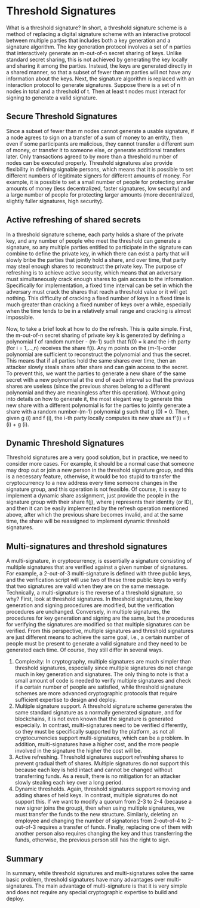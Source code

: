 # Threshold Signatures

What is a threshold signature? In short, a threshold signature scheme is a method of replacing a digital signature scheme with an interactive protocol between multiple parties that includes both a key generation and a signature algorithm. The key generation protocol involves a set of n parties that interactively generate an m-out-of-n secret sharing of keys. Unlike standard secret sharing, this is not achieved by generating the key locally and sharing it among the parties. Instead, the keys are generated directly in a shared manner, so that a subset of fewer than m parties will not have any information about the keys. Next, the signature algorithm is replaced with an interaction protocol to generate signatures. Suppose there is a set of n nodes in total and a threshold of t. Then at least t nodes must interact for signing to generate a valid signature.

## Secure Threshold Signatures

Since a subset of fewer than m nodes cannot generate a usable signature, if a node agrees to sign on a transfer of a sum of money to an entity, then even if some participants are malicious, they cannot transfer a different sum of money, or transfer it to someone else, or generate additional transfers later. Only transactions agreed to by more than a threshold number of nodes can be executed properly. Threshold signatures also provide flexibility in defining signable persons, which means that it is possible to set different numbers of legitimate signers for different amounts of money. For example, it is possible to set a small number of people for protecting smaller amounts of money (less decentralized, faster signatures, low security) and a large number of people for protecting larger amounts (more decentralized, slightly fuller signatures, high security).

## Active refreshing of shared secrets

In a threshold signature scheme, each party holds a share of the private key, and any number of people who meet the threshold can generate a signature, so any multiple parties entitled to participate in the signature can combine to define the private key, in which there can exist a party that will slowly bribe the parties that jointly hold a share, and over time, that party may steal enough shares to reconstruct the private key. The purpose of refreshing is to achieve active security, which means that an adversary must simultaneously crack enough shares to gain access to the information. Specifically for implementation, a fixed time interval can be set in which the adversary must crack the shares that reach a threshold value or it will get nothing. This difficulty of cracking a fixed number of keys in a fixed time is much greater than cracking a fixed number of keys over a while, especially when the time tends to be in a relatively small range and cracking is almost impossible.

Now, to take a brief look at how to do the refresh. This is quite simple. First, the m-out-of-n secret sharing of private key k is generated by defining a polynomial f of random number - (m-1) such that f(0) = k and the i-th party (for i = 1,...,n) receives the share f(i). Any m points on the (m-1)-order polynomial are sufficient to reconstruct the polynomial and thus the secret. This means that if all parties hold the same shares over time, then an attacker slowly steals share after share and can gain access to the secret. To prevent this, we want the parties to generate a new share of the same secret with a new polynomial at the end of each interval so that the previous shares are useless (since the previous shares belong to a different polynomial and they are meaningless after this operation). Without going into details on how to generate it, the most elegant way to generate this new share with a different polynomial is for the parties to jointly generate a share with a random number-(m-1) polynomial g such that g (0) = 0. Then, given g (i) and f (i), the i-th party locally computes its new share as f'(i) = f (i) + g (i).

## Dynamic Threshold Signatures

Threshold signatures are a very good solution, but in practice, we need to consider more cases. For example, it should be a normal case that someone may drop out or join a new person in the threshold signature group, and this is a necessary feature, otherwise, it would be too stupid to transfer the cryptocurrency to a new address every time someone changes in the signature group, and this operation is not feasible. Of course, it is easy to implement a dynamic share assignment, just provide the people in the signature group with their share f(j), where j represents their identity (or ID), and then it can be easily implemented by the refresh operation mentioned above, after which the previous share becomes invalid, and at the same time, the share will be reassigned to implement dynamic threshold signatures.

## Multi-signatures and threshold signatures

A multi-signature, in cryptocurrency, is essentially a signature consisting of multiple signatures that are verified against a given number of signatures. For example, a 2-out-of-3 multi-signature is defined with three public keys, and the verification script will use two of these three public keys to verify that two signatures are valid when they are on the same message. Technically, a multi-signature is the reverse of a threshold signature, so why? First, look at threshold signatures. In threshold signatures, the key generation and signing procedures are modified, but the verification procedures are unchanged. Conversely, in multiple signatures, the procedures for key generation and signing are the same, but the procedures for verifying the signatures are modified so that multiple signatures can be verified. From this perspective, multiple signatures and threshold signatures are just different means to achieve the same goal, i.e., a certain number of people must be present to generate a valid signature and they need to be generated each time. Of course, they still differ in several ways.

1. Complexity: In cryptography, multiple signatures are much simpler than threshold signatures, especially since multiple signatures do not change much in key generation and signatures. The only thing to note is that a small amount of code is needed to verify multiple signatures and check if a certain number of people are satisfied, while threshold signature schemes are more advanced cryptographic protocols that require sufficient expertise to design and deploy.
2. Multiple signature support. A threshold signature scheme generates the same standard signature as a normally generated signature, and for blockchains, it is not even known that the signature is generated especially. In contrast, multi-signatures need to be verified differently, so they must be specifically supported by the platform, as not all cryptocurrencies support multi-signatures, which can be a problem. In addition, multi-signatures have a higher cost, and the more people involved in the signature the higher the cost will be.
3. Active refreshing. Threshold signatures support refreshing shares to prevent gradual theft of shares. Multiple signatures do not support this because each key is held intact and cannot be changed without transferring funds. As a result, there is no mitigation for an attacker slowly stealing each key over a long period.
4. Dynamic thresholds. Again, threshold signatures support removing and adding shares of held keys. In contrast, multiple signatures do not support this. If we want to modify a quorum from 2-3 to 2-4 (because a new signer joins the group), then when using multiple signatures, we must transfer the funds to the new structure. Similarly, deleting an employee and changing the number of signatories from 2-out-of-4 to 2-out-of-3 requires a transfer of funds. Finally, replacing one of them with another person also requires changing the key and thus transferring the funds, otherwise, the previous person still has the right to sign.

## Summary

In summary, while threshold signatures and multi-signatures solve the same basic problem, threshold signatures have many advantages over multi-signatures. The main advantage of multi-signature is that it is very simple and does not require any special cryptographic expertise to build and deploy.